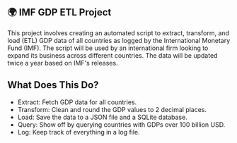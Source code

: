 ## 🌍 IMF GDP ETL Project


This project involves creating an automated script to extract, transform, and load (ETL) GDP data of all countries as logged by the International Monetary Fund (IMF). The script will be used by an international firm looking to expand its business across different countries. The data will be updated twice a year based on IMF's releases.

## What Does This Do?
- Extract: Fetch GDP data for all countries.
- Transform: Clean and round the GDP values to 2 decimal places.
- Load: Save the data to a JSON file and a SQLite database.
- Query: Show off by querying countries with GDPs over 100 billion USD.
- Log: Keep track of everything in a log file.

